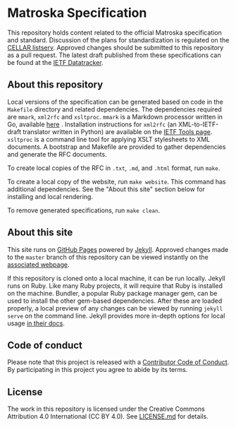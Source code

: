 # Matroska Specification

This repository holds content related to the official Matroska specification and standard. Discussion of the plans for standardization is regulated on the [CELLAR listserv](https://datatracker.ietf.org/wg/cellar/charter/). Approved changes should be submitted to this repository as a pull request. The latest draft published from these specifications can be found at the [IETF Datatracker](https://datatracker.ietf.org/doc/draft-ietf-cellar-matroska/).

## About this repository

Local versions of the specification can be generated based on code in the `Makefile` directory and related dependencies. The dependencies required are `mmark`, `xml2rfc` and `xsltproc`. `mmark` is a Markdown processor written in Go, available [here](https://github.com/mmarkdown/mmark) . Installation instructions for `xml2rfc` (an XML-to-IETF-draft translator written in Python) are available on the [IETF Tools page](https://tools.ietf.org/tools/). `xsltproc` is a command line tool for applying XSLT stylesheets to XML documents. A bootstrap and Makefile are provided to gather dependencies and generate the RFC documents.

To create local copies of the RFC in `.txt`, `.md`, and `.html` format, run `make`.

To create a local copy of the website, run `make website`. This command has additional dependencies. See the "About this site" section below for installing and local rendering.

To remove generated specifications, run `make clean`.

## About this site

This site runs on [GitHub Pages](https://pages.github.com/) powered by [Jekyll](https://github.com/jekyll/jekyll/blob/master/README.markdown). Approved changes made to the `master` branch of this repository can be viewed instantly on the [associated webpage](https://ietf-wg-cellar.github.io/matroska-specification/).

If this repository is cloned onto a local machine, it can be run locally. Jekyll runs on Ruby. Like many Ruby projects, it will require that Ruby is installed on the machine. Bundler, a popular Ruby package manager gem, can be used to install the other gem-based dependencies. After these are loaded properly, a local preview of any changes can be viewed by running `jekyll serve` on the command line. Jekyll provides more in-depth options for local usage [in their docs](https://jekyllrb.com/docs/usage/).

## Code of conduct

Please note that this project is released with a [Contributor Code of Conduct](CODE_OF_CONDUCT.md). By participating in this project you agree to abide by its terms.

## License

The work in this repository is licensed under the Creative Commons Attribution 4.0 International (CC BY 4.0). See [LICENSE.md](LICENSE.md) for details.
